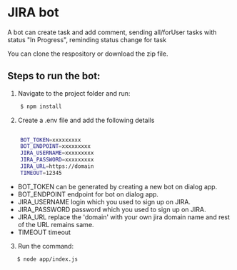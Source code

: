 
# JIRA bot

A bot can create task and add comment, sending all/forUser tasks with status "In Progress", reminding status change for task

You can clone the respository or download the zip file.

## Steps to run the bot:

1. Navigate to the project folder and run:
```sh
    $ npm install
```
2. Create a .env file and add the following details

```sh
   
    BOT_TOKEN=xxxxxxxxx
    BOT_ENDPOINT=xxxxxxxxx
    JIRA_USERNAME=xxxxxxxxx
    JIRA_PASSWORD=xxxxxxxxx
    JIRA_URL=https://domain
    TIMEOUT=12345
```

- BOT_TOKEN can be generated by creating a new bot on dialog app.
- BOT_ENDPOINT endpoint for bot on dialog app.
- JIRA_USERNAME login which you used to sign up on JIRA.
- JIRA_PASSWORD password which you used to sign up on JIRA.
- JIRA_URL replace the 'domain' with your own jira domain name and rest of the URL remains same.
- TIMEOUT timeout 

3. Run the command:
```sh
   $ node app/index.js
```

